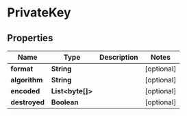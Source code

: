 
# PrivateKey

## Properties
Name | Type | Description | Notes
------------ | ------------- | ------------- | -------------
**format** | **String** |  |  [optional]
**algorithm** | **String** |  |  [optional]
**encoded** | **List&lt;byte[]&gt;** |  |  [optional]
**destroyed** | **Boolean** |  |  [optional]



